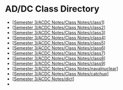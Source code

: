 # AD/DC Class Directory
- [[Semester 3/ACDC Notes/Class Notes/class1]]
- [[Semester 3/ACDC Notes/Class Notes/class2]]
- [[Semester 3/ACDC Notes/Class Notes/class3]]
- [[Semester 3/ACDC Notes/Class Notes/class4]]
- [[Semester 3/ACDC Notes/Class Notes/class5]]
- [[Semester 3/ACDC Notes/Class Notes/class6]]
- [[Semester 3/ACDC Notes/Class Notes/class7]]
- [[Semester 3/ACDC Notes/Class Notes/class8]]
- [[Semester 3/ACDC Notes/Class Notes/class9]]
- [[Semester 3/ACDC Notes/Class Notes/navalnuclear]]
- [[Semester 3/ACDC Notes/Class Notes/catchup]]
- [[Semester 3/ACDC Notes/dict]]
- 


[//begin]: # "Autogenerated link references for markdown compatibility"
[Semester 3/ACDC Notes/Class Notes/class1]: class1.md "ETEC 106 Lesson 1"
[Semester 3/ACDC Notes/Class Notes/class2]: class2.md "ETEC 106 Lesson 2"
[Semester 3/ACDC Notes/Class Notes/class3]: class3.md "ETEC 106 Lesson 3"
[Semester 3/ACDC Notes/Class Notes/class4]: class4.md "ETEC 106 Lesson 4"
[Semester 3/ACDC Notes/Class Notes/class5]: class5.md "ETEC 106 Lesson 5"
[Semester 3/ACDC Notes/Class Notes/class6]: class6.md "ETEC 106 Lesson 6"
[Semester 3/ACDC Notes/Class Notes/class7]: class7.md "ETEC 106 Lesson 7"
[Semester 3/ACDC Notes/Class Notes/class8]: class8.md "ETEC 106 Lesson 8"
[Semester 3/ACDC Notes/Class Notes/class9]: class9.md "ETEC 106 Lesson 9"
[Semester 3/ACDC Notes/Class Notes/navalnuclear]: navalnuclear.md "ETEC 106 Naval Nuclear"
[Semester 3/ACDC Notes/Class Notes/catchup]: catchup.md "ETEC 106 Catch Up"
[Semester 3/ACDC Notes/dict]: ../dict.md "AD/DC Dictionary"
[//end]: # "Autogenerated link references"
